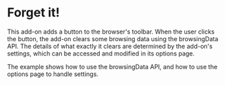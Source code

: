 # Forget it!

This add-on adds a button to the browser's toolbar. When the user clicks the button, the add-on clears some browsing data using the browsingData API. The details of what exactly it clears are determined by the add-on's settings, which can be accessed and modified in its options page.

The example shows how to use the browsingData API, and how to use the options page to handle settings.
